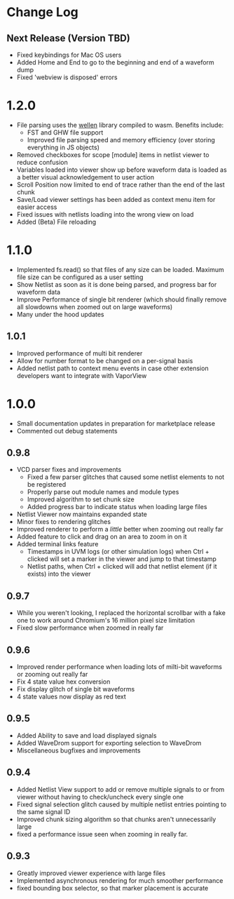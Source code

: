 # Change Log

## Next Release (Version TBD)

- Fixed keybindings for Mac OS users
- Added Home and End to go to the beginning and end of a waveform dump
- Fixed 'webview is disposed' errors

# 1.2.0

- File parsing uses the [wellen](https://github.com/ekiwi/wellen/tree/new-api) library compiled to wasm. Benefits include:
  - FST and GHW file support
  - Improved file parsing speed and memory efficiency (over storing everything in JS objects)
- Removed checkboxes for scope \[module\] items in netlist viewer to reduce confusion
- Variables loaded into viewer show up before waveform data is loaded as a better visual acknowledgement to user action
- Scroll Position now limited to end of trace rather than the end of the last chunk
- Save/Load viewer settings has been added as context menu item for easier access
- Fixed issues with netlists loading into the wrong view on load
- Added (Beta) File reloading

# 1.1.0

- Implemented fs.read() so that files of any size can be loaded. Maximum file size can be configured as a user setting
- Show Netlist as soon as it is done being parsed, and progress bar for waveform data
- Improve Performance of single bit renderer (which should finally remove all slowdowns when zoomed out on large waveforms)
- Many under the hood updates

## 1.0.1

- Improved performance of multi bit renderer
- Allow for number format to be changed on a per-signal basis
- Added netlist path to context menu events in case other extension developers want to integrate with VaporView

# 1.0.0

- Small documentation updates in preparation for marketplace release
- Commented out debug statements

## 0.9.8

- VCD parser fixes and improvements
  - Fixed a few parser glitches that caused some netlist elements to not be registered
  - Properly parse out module names and module types
  - Improved algorithm to set chunk size
  - Added progress bar to indicate status when loading large files
- Netlist Viewer now maintains expanded state
- Minor fixes to rendering glitches
- Improved renderer to perform a _little_ better when zooming out really far
- Added feature to click and drag on an area to zoom in on it
- Added terminal links feature
  - Timestamps in UVM logs (or other simulation logs) when Ctrl + clicked will set a marker in the viewer and jump to that timestamp
  - Netlist paths, when Ctrl + clicked will add that netlist element (if it exists) into the viewer

## 0.9.7

- While you weren't looking, I replaced the horizontal scrollbar with a fake one to work around Chromium's 16 million pixel size limitation
- Fixed slow performance when zoomed in really far

## 0.9.6

- Improved render performance when loading lots of milti-bit waveforms or zooming out really far
- Fix 4 state value hex conversion
- Fix display glitch of single bit waveforms
- 4 state values now display as red text

## 0.9.5

- Added Ability to save and load displayed signals
- Added WaveDrom support for exporting selection to WaveDrom
- Miscellaneous bugfixes and improvements

## 0.9.4

- Added Netlist View support to add or remove multiple signals to or from viewer without having to check/uncheck every single one
- Fixed signal selection glitch caused by multiple netlist entries pointing to the same signal ID
- Improved chunk sizing algorithm so that chunks aren't unnecessarily large
- fixed a performance issue seen when zooming in really far.

## 0.9.3

- Greatly improved viewer experience with large files
- Implemented asynchronous rendering for much smoother performance
- fixed bounding box selector, so that marker placement is accurate
